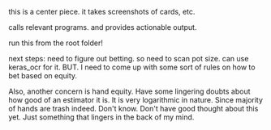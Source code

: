 this is a center piece.
it takes screenshots of cards, etc.

calls relevant programs.
and provides actionable output.


run this from the root folder!


next steps:
need to figure out betting. so need to scan pot size.
can use keras_ocr for it.
BUT. I need to come up with some sort of rules on how to bet based on equity.

Also, another concern is hand equity. Have some lingering doubts about how good of an estimator it is.
It is very logarithmic in nature. Since majority of hands are trash indeed.
Don't know. Don't have good thought about this yet. Just something that lingers in the back of my mind.
